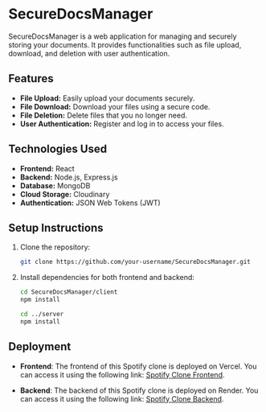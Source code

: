 # SecureDocsManager

SecureDocsManager is a web application for managing and securely storing your documents. It provides functionalities such as file upload, download, and deletion with user authentication.

## Features

- **File Upload:** Easily upload your documents securely.
- **File Download:** Download your files using a secure code.
- **File Deletion:** Delete files that you no longer need.
- **User Authentication:** Register and log in to access your files.

## Technologies Used

- **Frontend:** React
- **Backend:** Node.js, Express.js
- **Database:** MongoDB
- **Cloud Storage:** Cloudinary
- **Authentication:** JSON Web Tokens (JWT)

## Setup Instructions

1. Clone the repository:

   ```bash
   git clone https://github.com/your-username/SecureDocsManager.git

2. Install dependencies for both frontend and backend:
   ```bash 
   cd SecureDocsManager/client
   npm install
   
   cd ../server
   npm install


## Deployment

- **Frontend**: The frontend of this Spotify clone is deployed on Vercel. You can access it using the following link: [Spotify Clone Frontend](https://securedocsmanager.netlify.app/).

- **Backend**: The backend of this Spotify clone is deployed on Render. You can access it using the following link: [Spotify Clone Backend](https://securedocsmanagerbe.onrender.com/).


